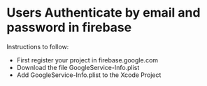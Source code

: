 #  Users Authenticate by email and password in firebase

Instructions to follow:

- First register your project in firebase.google.com
- Download the file GoogleService-Info.plist
- Add GoogleService-Info.plist to the Xcode Project

